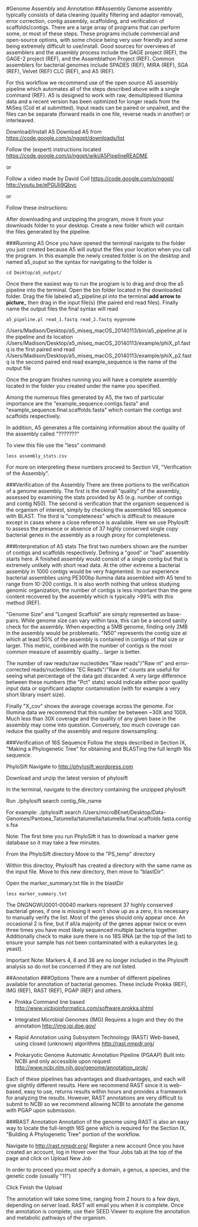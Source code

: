 #Genome Assembly and Annotation
##Assembly
Genome assembly typically consists of data cleaning (quality filtering and adaptor removal), error correction, contig assembly, scaffolding, and verification of scaffolds/contigs. There are a large array of programs that can perform some, or most of these steps. These programs include commercial and open-source options, with some choice being very user friendly and some being extremely difficult to use/install. Good sources for overviews of assemblers and the assembly process include the GAGE project (REF), the GAGE-2 project (REF), and the Assemblathon Project (REF). Common assemblers for bacterial genomes include SPADES (REF), MIRA (REF), SGA (REF), Velvet (REF) CLC (REF), and A5 (REF).

For this workflow we recommend use of the open source A5 assembly pipeline which automates all of the steps described above with a single command (REF). A5 is designed to work with raw, demultiplexed Illumina data and a recent version has been optimized for longer reads from the MiSeq (Coil et al submitted). Input reads can be paired or unpaired, and the files can be separate (forward reads in one file, reverse reads in another) or interleaved.

Download/Install A5
Download A5 from 
https://code.google.com/p/ngopt/downloads/list

Follow the (expert) instructions located 
https://code.google.com/p/ngopt/wiki/A5PipelineREADME

or

Follow a video made by David Coil 
https://code.google.com/p/ngopt/
http://youtu.be/ePGUIj9Qbvc

or
 
Follow these instructions:

After downloading and unzipping the program, move it from your downloads folder to your desktop.
Create a new folder which will contain the files generated by the pipeline.

###Running A5
Once you have opened the terminal navigate to the folder you just created because A5 will output the files your location when you call the program. In this example the newly created folder is on the desktop and named a5_ouput so the syntax for navigating to the folder is 

    cd Desktop/a5_output/

Once there the easiest way to run the program is to drag and drop the a5 pipeline into the terminal. Open the bin folder located in the downloaded folder. Drag the file labeled a5\_pipeline.pl into the terminal 
__add arrow to picture___
then drag in the input file(s) (the paired end read files). Finally name the output files 
the final syntax will read 

    a5_pipeline.pl read_1.fastq read_2.fastq mygenome

/Users/Madison/Desktop/a5_miseq_macOS_20140113/bin/a5_pipeline.pl is the pipeline and its location
/Users/Madison/Desktop/a5_miseq_macOS_20140113/example/phiX_p1.fastq is the first paired end read
/Users/Madison/Desktop/a5_miseq_macOS_20140113/example/phiX_p2.fastq is the second paired end read
example_sequence is the name of the output file

Once the program finishes running you will have a complete assembly located in the folder you created under the name you specified.

Among the numerous files generated by A5, the two of particular importance are the "example_sequence.contigs.fasta" and "example_sequence.final.scaffolds.fasta" which contain the contigs and scaffolds respectively.

In addition, A5 generates a file containing information about the quality of the assembly called "???????"

To view this file use the "less" command:

    less assembly_stats.csv


For more on interpreting these numbers proceed to Section VII, "Verification of the Assembly".

###Verification of the Assembly
There are three portions to the verification of a genome assembly. The first is the overall "quality" of the assembly, assessed by examining the stats provided by A5 (e.g. number of contigs and contig N50). The second is verification that the organism sequenced is the organism of interest, simply by checking the assembled 16S sequence with BLAST. The third is "completeness" which is difficult to measure except in cases where a close reference is available. Here we use Phylosift to assess the presence or absence of 37 highly conserved single copy bacterial genes in the assembly as a rough proxy for completeness. 

###Interpretation of A5 stats
The first two numbers shown are the number of contigs and scaffolds respectively. Defining a "good" or "bad" assembly starts here. A finished assembly would consist of a single contig but that is extremely unlikely with short read data. At the other extreme a bacterial assembly in 1000 contigs would be very fragmented. In our experience bacterial assemblies using PE300bp Ilumina data assembled with A5 tend to range from 10-200 contigs. It is also worth nothing that unless studying genomic organization, the number of contigs is less important than the gene content recovered by the assembly which is typically >99% with this method (REF).

"Genome Size" and "Longest Scaffold" are simply represented as base-pairs. While genome size can vary within taxa, this can be a second sanity check for the assembly. When expecting a 5MB genome, finding only 2MB in the assembly would be problematic. "N50" represents the contig size at which at least 50% of the assembly is contained in contigs of that size or larger.  This metric, combined with the number of contigs is the most common measure of assembly quality… larger is better.

The number of raw reads/raw nucleotides "Raw reads"/"Raw nt" and error-corrected reads/nucleotides "EC Reads"/"Raw nt" counts are useful for seeing what percentage of the data got discarded. A very large difference between these numbers (the "Pct" stats) would indicate either poor quality input data or significant adaptor contamination (with for example a very short library insert size).

Finally "X_cov" shows the average coverage across the genome. For Illumina data we recommend that this number be between ~30X and 100X.  Much less than 30X coverage and the quality of any given base in the assembly may come into question.  Conversely, too much coverage can reduce the quality of the assembly and require downsampling.


###Verification of 16S Sequence
Follow the steps described in Section IX, "Making a Phylogenetic Tree" for obtaining and BLASTing the full length 16s sequence.

PhyloSift
Navigate to 
http://phylosift.wordpress.com

Download and unzip the latest version of phylosift 

In the terminal, navigate to the directory containing the unzipped phylosift 

Run
    ./phylosift search contig_file_name

For example:
    ./phylosift search /Users/microBEnet/Desktop/Data-Genomes/Pantoea_Tatumella/tatumella/tatumella.final.scaffolds.fasta.contigs.fsa 

Note: The first time you run PhyloSift it has to download a marker gene database so it may take a few minutes.

From the PhyloSift directory
Move to the "PS_temp" directory

Within this directoy, Phylosift has created a directory with the same name as the input file. Move to this new directory, then move to "blastDir".

Open the marker_summary.txt file in the blastDir

    less marker_summary.txt

The DNGNGWU0001-00040 markers represent 37 highly conserved bacterial genes, if one is missing it won't show up as a zero, it is necessary to manually verify the list. Most of the genes should only appear once. An occasional 2 is fine, but if all/a majority of the genes appear twice or even three times you have most likely sequenced multiple bacteria together. Additionally check to make sure there is no 18S RNA (at the top of the list) to ensure your sample has not been contaminated with a eukaryotes (e.g. yeast). 

Important Note: Markers 4, 8 and 38 are no longer included in the Phylosift analysis so do not be concerned if they are not listed.

##Annotation
###Options
There are a number of different pipelines available for annotation of bacterial genomes. These include Prokka (REF), IMG (REF), RAST (REF), PGAP (REF) and others.

+ Prokka
Command line based
http://www.vicbioinformatics.com/software.prokka.shtml

+ Integrated Microbial Genomes (IMG)
Requires a login and they do the annotation
http://img.jgi.doe.gov/

+ Rapid Annotation using Subsystem Technology (RAST)
Web-based, using closed (unknown) algorithms
http://rast.nmpdr.org/

+ Prokaryotic Genome Automatic Annotation Pipeline (PGAAP)
Built into NCBI and only accessible upon request
http://www.ncbi.nlm.nih.gov/genome/annotation_prok/

Each of these pipelines has advantages and disadvantages, and each will give slightly different results. Here we recommend RAST since it is web-based, easy to use, returns results within hours and provides a framework for analyzing the results.  However, RAST annotations are very difficult to submit to NCBI so we recommend allowing NCBI to annotate the genome with PGAP upon submission.

###RAST Annotation
Annotation of the genome using RAST is also an easy way to locate the full-length 16S gene which is required for the Section IX, "Building A Phylogenetic Tree" portion of the workflow.

Navigate to
http://rast.nmpdr.org/
Register a new account
Once you have created an account, log in 
Hover over the Your Jobs tab at the top of the page and click on Upload New Job

In order to proceed you must specify a domain, a genus, a species, and the genetic code (usually "11")

Click Finish the Upload

The annotation will take some time, ranging from 2 hours to a few days, depending on server load. RAST will email you when it is complete. Once the annotation is complete, use their SEED Viewer to explore the annotation and metabolic pathways of the organism.
